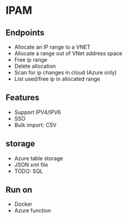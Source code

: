 # IPAM

## Endpoints
* Allocate an IP range to a VNET
* Allocate a range out of VNet address space
* Free ip range
* Delete allocation
* Scan for ip changes in cloud (Azure only)
* List used/free ip in allocated range

## Features
* Support IPV4/IPV6
* SSO
* Bulk import: CSV

## storage
* Azure table storage
* JSON xml file
* TODO: SQL

## Run on
* Docker
* Azure function

